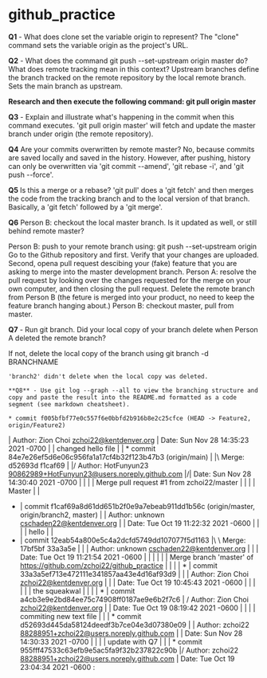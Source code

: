 # github_practice

**Q1** - What does clone set the variable origin to represent?
The "clone" command sets the variable origin as the project's URL.

**Q2** - What does the command git push --set-upstream origin master do? What does remote tracking mean in this context?
Upstream branches define the branch tracked on the remote repository by the local remote branch. Sets the main branch as upstream.

**Research and then execute the following command: git pull origin master**

**Q3** - Explain and illustrate what's happening in the commit when this command executes.
'git pull origin master' will fetch and update the master branch under origin (the remote repository).

**Q4** Are your commits overwritten by remote master?
No, because commits are saved locally and saved in the history. However, after pushing, history can only be overwritten via 'git commit --amend', 'git rebase -i', and 'git push --force'.

**Q5** Is this a merge or a rebase?
'git pull' does a 'git fetch' and then merges the code from the tracking branch and to the local version of that branch. Basically, a 'git fetch' followed by a 'git merge'.

**Q6** Person B: checkout the local master branch. Is it updated as well, or still behind remote master?

Person B: push to your remote branch using: git push --set-upstream origin <BRANCHNAME>
    Go to the Github repository and first. Verify that your changes are uploaded. Second, opena  pull       request descibing your (fake) feature that you are asking to merge into the master development           branch.
Person A: resolve the pull request by looking over the changes requested for the merge on your own computer, and then closing the pull request.
    Delete the remote branch from Person B (the feture is merged into your product, no need to keep the     feature branch hanging about.)
Person B: checkout master, pull from master.

**Q7** - Run git branch. Did your local copy of your branch delete when Person A deleted the remote branch?

If not, delete the local copy of the branch using git branch -d BRANCHNAME

    'branch2' didn't delete when the local copy was deleted.
  
    **Q8** - Use git log --graph --all to view the branching structure and copy and paste the result into the README.md formatted as a code segment (see markdown cheatsheet).
    
    * commit f005bfbf77e0c557f6e0bbfd2b916b8e2c25cfce (HEAD -> Feature2, origin/Feature2)
| Author: Zion Choi <zchoi22@kentdenver.org>
| Date:   Sun Nov 28 14:35:23 2021 -0700
|
|     changed hello file
|
| *   commit 84e7e26ef5d6e06c956fa1a17cf4b32f123b47b3 (origin/main)
| |\  Merge: d52693d f1caf69
| |/  Author: HotFunyun23 <90862989+HotFunyun23@users.noreply.github.com>
|/|   Date:   Sun Nov 28 14:30:40 2021 -0700
| |
| |       Merge pull request #1 from zchoi22/master
| |
| |       Master
| |
* | commit f1caf69a8d61dd651b2f0e9a7ebeab911dd1b56c (origin/master, origin/branch2, master)
| | Author: unknown <cschaden22@kentdenver.org>
| | Date:   Tue Oct 19 11:22:32 2021 -0600
| |
| |     hello
| |
* |   commit 12eab54a800e5c4a2dcfd5749dd107077f5d1163
|\ \  Merge: 17bf5bf 33a3a5e
| | | Author: unknown <cschaden22@kentdenver.org>
| | | Date:   Tue Oct 19 11:21:54 2021 -0600
| | |
| | |     Merge branch 'master' of https://github.com/zchoi22/github_practice
| | |
| * | commit 33a3a5ef713e472111e341857aa43e4d16af93d9
| | | Author: Zion Choi <zchoi22@kentdenver.org>
| | | Date:   Tue Oct 19 10:45:43 2021 -0600
| | |
| | |     the squeakwal
| | |
| * | commit a4cb3e9e2bd84ee75c74908ff0187ae9e6b2f7c6
|  /  Author: Zion Choi <zchoi22@kentdenver.org>
| |   Date:   Tue Oct 19 08:19:42 2021 -0600
| |
| |       commiting new text file
| |
| * commit d52693d445da58124deedf3b7ce04e3d07380e09
| | Author: zchoi22 <88288951+zchoi22@users.noreply.github.com>
| | Date:   Sun Nov 28 14:30:33 2021 -0700
| |
| |     update with Q7
| |
| * commit 955fff47533c63efb9e5ac5fa9f32b237822c90b
|/  Author: zchoi22 <88288951+zchoi22@users.noreply.github.com>
|   Date:   Tue Oct 19 23:04:34 2021 -0600
:
